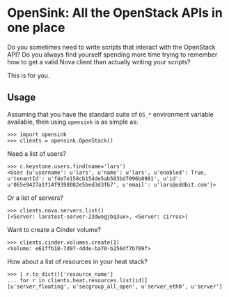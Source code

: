 # OpenSink: All the OpenStack APIs in one place

Do you sometimes need to write scripts that interact with the
OpenStack API?  Do you always find yourself spending more time trying
to remember how to get a valid Nova client than actually writing your
scripts?

This is for you.

## Usage

Assuming that you have the standard suite of `OS_*` environment
variable available, then using `opensink` is as simple as:

    >>> import opensink
    >>> clients = opensink.OpenStack()

Need a list of users?

    >>> c.keystone.users.find(name='lars')
    <User {u'username': u'lars', u'name': u'lars', u'enabled': True,
    u'tenantId': u'f4e7e158cb154de5ab503bd7096b8981', u'id':
    u'065e9427a1f14f9398082e5bed3d3fb7', u'email': u'lars@oddbit.com'}>

Or a list of servers?

    >>> clients.nova.servers.list()
    [<Server: larstest-server-23dwogjbq3ux>, <Server: cirros>]

Want to create a Cinder volume?

    >>> clients.cinder.volumes.create(1)
    <Volume: e61ffb18-7d97-4dde-ba70-b256df7b709f>

How about a list of resources in your heat stack?

    >>> [ r.to_dict()['resource_name']
    ... for r in clients.heat.resources.list(id)]
    [u'server_floating', u'secgroup_all_open', u'server_eth0', u'server']


